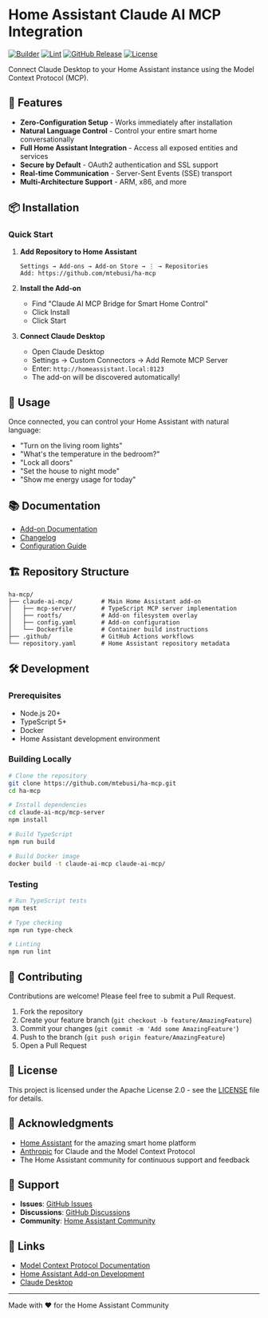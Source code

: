 # Home Assistant Claude AI MCP Integration

[![Builder](https://github.com/mtebusi/ha-mcp/actions/workflows/builder.yaml/badge.svg)](https://github.com/mtebusi/ha-mcp/actions/workflows/builder.yaml)
[![Lint](https://github.com/mtebusi/ha-mcp/actions/workflows/lint.yaml/badge.svg)](https://github.com/mtebusi/ha-mcp/actions/workflows/lint.yaml)
[![GitHub Release](https://img.shields.io/github/release/mtebusi/ha-mcp.svg?style=flat)](https://github.com/mtebusi/ha-mcp/releases)
[![License](https://img.shields.io/github/license/mtebusi/ha-mcp.svg?style=flat)](LICENSE)

Connect Claude Desktop to your Home Assistant instance using the Model Context Protocol (MCP).

## 🚀 Features

- **Zero-Configuration Setup** - Works immediately after installation
- **Natural Language Control** - Control your entire smart home conversationally
- **Full Home Assistant Integration** - Access all exposed entities and services
- **Secure by Default** - OAuth2 authentication and SSL support
- **Real-time Communication** - Server-Sent Events (SSE) transport
- **Multi-Architecture Support** - ARM, x86, and more

## 📦 Installation

### Quick Start

1. **Add Repository to Home Assistant**
   ```
   Settings → Add-ons → Add-on Store → ⋮ → Repositories
   Add: https://github.com/mtebusi/ha-mcp
   ```

2. **Install the Add-on**
   - Find "Claude AI MCP Bridge for Smart Home Control"
   - Click Install
   - Click Start

3. **Connect Claude Desktop**
   - Open Claude Desktop
   - Settings → Custom Connectors → Add Remote MCP Server
   - Enter: `http://homeassistant.local:8123`
   - The add-on will be discovered automatically!

## 🎯 Usage

Once connected, you can control your Home Assistant with natural language:

- "Turn on the living room lights"
- "What's the temperature in the bedroom?"
- "Lock all doors"
- "Set the house to night mode"
- "Show me energy usage for today"

## 📚 Documentation

- [Add-on Documentation](claude-ai-mcp/DOCS.md)
- [Changelog](claude-ai-mcp/CHANGELOG.md)
- [Configuration Guide](claude-ai-mcp/DOCS.md#configuration-options-all-optional)

## 🏗️ Repository Structure

```
ha-mcp/
├── claude-ai-mcp/        # Main Home Assistant add-on
│   ├── mcp-server/       # TypeScript MCP server implementation
│   ├── rootfs/           # Add-on filesystem overlay
│   ├── config.yaml       # Add-on configuration
│   └── Dockerfile        # Container build instructions
├── .github/              # GitHub Actions workflows
└── repository.yaml       # Home Assistant repository metadata
```

## 🛠️ Development

### Prerequisites

- Node.js 20+
- TypeScript 5+
- Docker
- Home Assistant development environment

### Building Locally

```bash
# Clone the repository
git clone https://github.com/mtebusi/ha-mcp.git
cd ha-mcp

# Install dependencies
cd claude-ai-mcp/mcp-server
npm install

# Build TypeScript
npm run build

# Build Docker image
docker build -t claude-ai-mcp claude-ai-mcp/
```

### Testing

```bash
# Run TypeScript tests
npm test

# Type checking
npm run type-check

# Linting
npm run lint
```

## 🤝 Contributing

Contributions are welcome! Please feel free to submit a Pull Request.

1. Fork the repository
2. Create your feature branch (`git checkout -b feature/AmazingFeature`)
3. Commit your changes (`git commit -m 'Add some AmazingFeature'`)
4. Push to the branch (`git push origin feature/AmazingFeature`)
5. Open a Pull Request

## 📝 License

This project is licensed under the Apache License 2.0 - see the [LICENSE](LICENSE) file for details.

## 🙏 Acknowledgments

- [Home Assistant](https://www.home-assistant.io/) for the amazing smart home platform
- [Anthropic](https://www.anthropic.com/) for Claude and the Model Context Protocol
- The Home Assistant community for continuous support and feedback

## 📧 Support

- **Issues**: [GitHub Issues](https://github.com/mtebusi/ha-mcp/issues)
- **Discussions**: [GitHub Discussions](https://github.com/mtebusi/ha-mcp/discussions)
- **Community**: [Home Assistant Community](https://community.home-assistant.io/)

## 🔗 Links

- [Model Context Protocol Documentation](https://modelcontextprotocol.io/)
- [Home Assistant Add-on Development](https://developers.home-assistant.io/docs/add-ons/)
- [Claude Desktop](https://claude.ai/desktop)

---

Made with ❤️ for the Home Assistant Community
